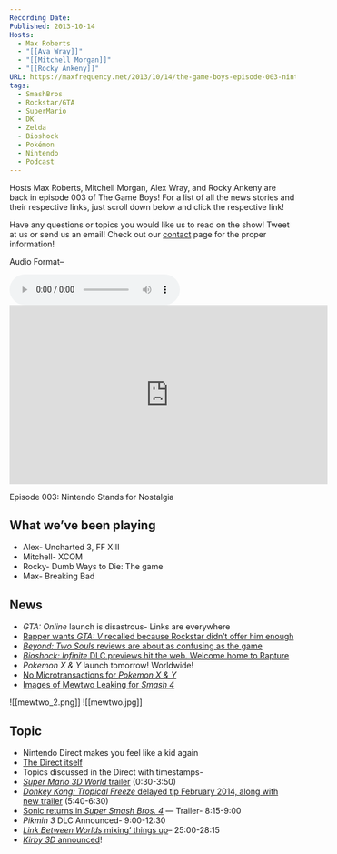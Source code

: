 ```yaml
---
Recording Date: 
Published: 2013-10-14
Hosts:
  - Max Roberts
  - "[[Ava Wray]]"
  - "[[Mitchell Morgan]]"
  - "[[Rocky Ankeny]]"
URL: https://maxfrequency.net/2013/10/14/the-game-boys-episode-003-nintendo-stands-for-nostalgia/
tags:
  - SmashBros
  - Rockstar/GTA
  - SuperMario
  - DK
  - Zelda
  - Bioshock
  - Pokémon
  - Nintendo
  - Podcast
---
```

Hosts Max Roberts, Mitchell Morgan, Alex Wray, and Rocky Ankeny are back in episode 003 of The Game Boys! For a list of all the news stories and their respective links, just scroll down below and click the respective link!

Have any questions or topics you would like us to read on the show! Tweet at us or send us an email! Check out our [contact](http://goleftgaming.wordpress.com/contact/) page for the proper information!

Audio Format–

<audio controls>
  <source src="http://archive.org/download/podcast_3_audio/Podcast_3_AUDIO.mp3">
</audio>

<div class=iframe-container>
<iframe width="560" height="315" src="https://www.youtube-nocookie.com/embed/DMebcYAgF50?si=5Xt-4yFPn27uO0KA" title="YouTube video player" frameborder="0" allow="accelerometer; autoplay; clipboard-write; encrypted-media; gyroscope; picture-in-picture; web-share" referrerpolicy="strict-origin-when-cross-origin" allowfullscreen></iframe>
</div>

Episode 003: Nintendo Stands for Nostalgia

## What we’ve been playing

- Alex- Uncharted 3, FF XIII
- Mitchell- XCOM
- Rocky- Dumb Ways to Die: The game
- Max- Breaking Bad
## News

- *GTA: Online* launch is disastrous- Links are everywhere
- [Rapper wants *GTA: V* recalled because Rockstar didn’t offer him enough](http://www.ign.com/articles/2013/10/11/gta-5-rapper-wants-game-recalled-over-track-inclusion)
- [*Beyond: Two Souls* reviews are about as confusing as the game](http://www.metacritic.com/game/playstation-3/beyond-two-souls)
- [*Bioshock: Infinite* DLC previews hit the web. Welcome home to Rapture](http://www.ign.com/articles/2013/10/04/bioshock-infinites-burial-at-sea-dlc-does-rapture-right)
- *Pokemon X & Y* launch tomorrow! Worldwide!
- [No Microtransactions for *Pokemon X & Y*](http://www.ign.com/articles/2013/10/11/pokemon-unlikely-to-get-microtransactions-or-dlc-in-the-future)
- [Images of Mewtwo Leaking for *Smash 4*](http://s291.photobucket.com/user/six_nomads/media/1381169282175_zpsf0aebd50.jpg.html)

![[mewtwo_2.png]]
![[mewtwo.jpg]]
## Topic

- Nintendo Direct makes you feel like a kid again
- [The Direct itself](http://www.youtube.com/watch?v=X8khWAH13fg&list=TL-QOY_noV56IVl1dOSHy4n7VRCv2wZUTl#aid=P-hA-OlZqWY)
- Topics discussed in the Direct with timestamps-
- [*Super Mario 3D World* trailer](http://www.ign.com/videos/2013/10/01/super-mario-3d-world-gameplay-trailer) (0:30-3:50)
- [*Donkey Kong: Tropical Freeze* delayed tip February 2014, along with new trailer](http://www.joystiq.com/2013/10/10/donkey-kong-country-tropical-freeze-rolls-down-a-retro-track/) (5:40-6:30)
- [Sonic returns in *Super Smash Bros. 4*](http://www.smashbros.com/us/characters/sonic.html) — Trailer- 8:15-9:00
- *Pikmin 3* DLC Announced- 9:00-12:30
- [*Link Between Worlds* mixing’ things up](http://www.youtube.com/watch?v=O_auhDR8VjU)– 25:00-28:15
- [*Kirby 3D* announced](http://www.youtube.com/watch?v=XTM0srjbsjI&list=TLv75m8y2MABlZzTd_i9mQZDHVjLzvAsLh#aid=P-hA-OlZqWY)!